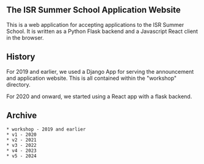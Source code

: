 ## The ISR Summer School Application Website

This is a web application for accepting applications to the ISR Summer School. It is written as a Python Flask backend and a Javascript React client in the browser.


History
-------

For 2019 and earlier, we used a Django App for serving the announcement and application website. This is all contained within the "workshop" directory.

For 2020 and onward, we started using a React app with a flask backend.

Archive
-------

    * workshop - 2019 and earlier
    * v1 - 2020
    * v2 - 2021
    * v3 - 2022
    * v4 - 2023
    * v5 - 2024
